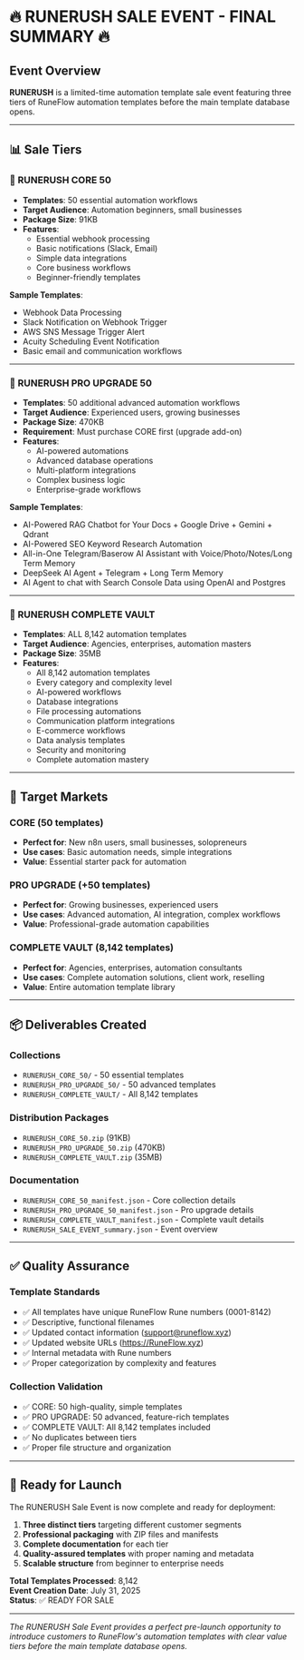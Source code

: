 # 🔥 RUNERUSH SALE EVENT - FINAL SUMMARY 🔥

## Event Overview
**RUNERUSH** is a limited-time automation template sale event featuring three tiers of RuneFlow automation templates before the main template database opens.

---

## 📊 Sale Tiers

### 🔷 RUNERUSH CORE 50
- **Templates**: 50 essential automation workflows
- **Target Audience**: Automation beginners, small businesses
- **Package Size**: 91KB
- **Features**:
  - Essential webhook processing
  - Basic notifications (Slack, Email)
  - Simple data integrations
  - Core business workflows
  - Beginner-friendly templates

**Sample Templates**:
- Webhook Data Processing
- Slack Notification on Webhook Trigger
- AWS SNS Message Trigger Alert
- Acuity Scheduling Event Notification
- Basic email and communication workflows

---

### 🔶 RUNERUSH PRO UPGRADE 50
- **Templates**: 50 additional advanced automation workflows
- **Target Audience**: Experienced users, growing businesses
- **Package Size**: 470KB
- **Requirement**: Must purchase CORE first (upgrade add-on)
- **Features**:
  - AI-powered automations
  - Advanced database operations
  - Multi-platform integrations
  - Complex business logic
  - Enterprise-grade workflows

**Sample Templates**:
- AI-Powered RAG Chatbot for Your Docs + Google Drive + Gemini + Qdrant
- AI-Powered SEO Keyword Research Automation
- All-in-One Telegram/Baserow AI Assistant with Voice/Photo/Notes/Long Term Memory
- DeepSeek AI Agent + Telegram + Long Term Memory
- AI Agent to chat with Search Console Data using OpenAI and Postgres

---

### 💎 RUNERUSH COMPLETE VAULT
- **Templates**: ALL 8,142 automation templates
- **Target Audience**: Agencies, enterprises, automation masters
- **Package Size**: 35MB
- **Features**:
  - All 8,142 automation templates
  - Every category and complexity level
  - AI-powered workflows
  - Database integrations
  - File processing automations
  - Communication platform integrations
  - E-commerce workflows
  - Data analysis templates
  - Security and monitoring
  - Complete automation mastery

---

## 🎯 Target Markets

### CORE (50 templates)
- **Perfect for**: New n8n users, small businesses, solopreneurs
- **Use cases**: Basic automation needs, simple integrations
- **Value**: Essential starter pack for automation

### PRO UPGRADE (+50 templates)
- **Perfect for**: Growing businesses, experienced users
- **Use cases**: Advanced automation, AI integration, complex workflows
- **Value**: Professional-grade automation capabilities

### COMPLETE VAULT (8,142 templates)
- **Perfect for**: Agencies, enterprises, automation consultants
- **Use cases**: Complete automation solutions, client work, reselling
- **Value**: Entire automation template library

---

## 📦 Deliverables Created

### Collections
- `RUNERUSH_CORE_50/` - 50 essential templates
- `RUNERUSH_PRO_UPGRADE_50/` - 50 advanced templates  
- `RUNERUSH_COMPLETE_VAULT/` - All 8,142 templates

### Distribution Packages
- `RUNERUSH_CORE_50.zip` (91KB)
- `RUNERUSH_PRO_UPGRADE_50.zip` (470KB)
- `RUNERUSH_COMPLETE_VAULT.zip` (35MB)

### Documentation
- `RUNERUSH_CORE_50_manifest.json` - Core collection details
- `RUNERUSH_PRO_UPGRADE_50_manifest.json` - Pro upgrade details
- `RUNERUSH_COMPLETE_VAULT_manifest.json` - Complete vault details
- `RUNERUSH_SALE_EVENT_summary.json` - Event overview

---

## ✅ Quality Assurance

### Template Standards
- ✅ All templates have unique RuneFlow Rune numbers (0001-8142)
- ✅ Descriptive, functional filenames
- ✅ Updated contact information (support@runeflow.xyz)
- ✅ Updated website URLs (https://RuneFlow.xyz)
- ✅ Internal metadata with Rune numbers
- ✅ Proper categorization by complexity and features

### Collection Validation
- ✅ CORE: 50 high-quality, simple templates
- ✅ PRO UPGRADE: 50 advanced, feature-rich templates
- ✅ COMPLETE VAULT: All 8,142 templates included
- ✅ No duplicates between tiers
- ✅ Proper file structure and organization

---

## 🚀 Ready for Launch

The RUNERUSH Sale Event is now complete and ready for deployment:

1. **Three distinct tiers** targeting different customer segments
2. **Professional packaging** with ZIP files and manifests
3. **Complete documentation** for each tier
4. **Quality-assured templates** with proper naming and metadata
5. **Scalable structure** from beginner to enterprise needs

**Total Templates Processed**: 8,142  
**Event Creation Date**: July 31, 2025  
**Status**: ✅ READY FOR SALE

---

*The RUNERUSH Sale Event provides a perfect pre-launch opportunity to introduce customers to RuneFlow's automation templates with clear value tiers before the main template database opens.*
